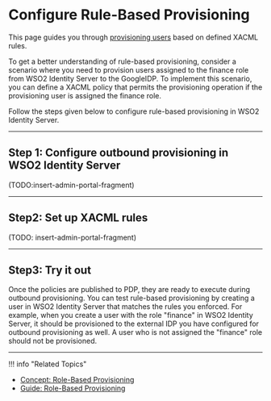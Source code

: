 # Configure Rule-Based Provisioning

This page guides you through [provisioning users](TODO:link-to-concept) based on defined XACML rules.

To get a better understanding of rule-based provisioning, consider a scenario where you need to provision users assigned to the finance role from WSO2 Identity Server to the GoogleIDP. To implement this scenario, you can define a XACML policy that permits the provisioning operation if the provisioning user is assigned the finance role.

Follow the steps given below to configure rule-based provisioning in WSO2 Identity Server. 

-----

## Step 1: Configure outbound provisioning in WSO2 Identity Server

(TODO:insert-admin-portal-fragment)

----

## Step2: Set up XACML rules

(TODO: insert-admin-portal-fragment)

----

## Step3: Try it out

Once the policies are published to PDP, they are ready to execute during outbound provisioning. You can test rule-based provisioning by creating a user in WSO2 Identity Server that matches the rules you enforced. For example, when you create a user with the role "finance" in WSO2 Identity Server, it should be provisioned to the external IDP you have configured for outbound provisioning as well. A user who is not assigned the "finance" role should not be provisioned.

----

!!! info "Related Topics"
   - [Concept: Role-Based Provisioning](TODO:link-to-concept)
   - [Guide: Role-Based Provisioning](../role-based-provisioning)